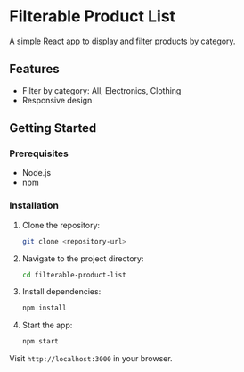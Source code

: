 # Filterable Product List

A simple React app to display and filter products by category.

## Features

- Filter by category: All, Electronics, Clothing
- Responsive design

## Getting Started

### Prerequisites

- Node.js
- npm

### Installation

1. Clone the repository:
   ```bash
   git clone <repository-url>
   ```

2. Navigate to the project directory:
   ```bash
   cd filterable-product-list
   ```

3. Install dependencies:
   ```bash
   npm install
   ```

4. Start the app:
   ```bash
   npm start
   ```

Visit `http://localhost:3000` in your browser.
